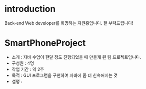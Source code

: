 # introduction
Back-end Web developer를 희망하는 지원홍입니다. 잘 부탁드립니다!

# SmartPhoneProject
- 소개 : 자바 수업이 한달 정도 진행되었을 때 만들게 된 팀 프로젝트입니다.
- 구성원 : 4명
- 작업 기간 : 약 2주
- 목적 : GUI 프로그램을 구현하여 자바에 좀 더 친숙해지는 것
- 설명 : 

